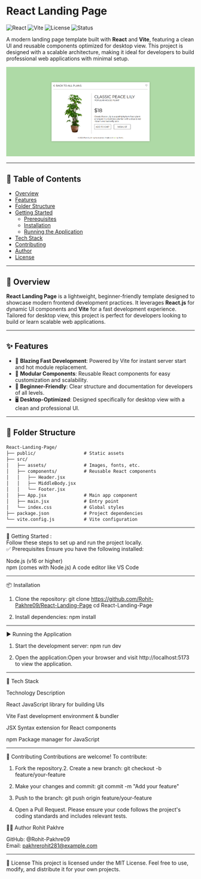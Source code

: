 # React Landing Page

![React](https://img.shields.io/badge/React-18.2.0-blue?logo=react)
![Vite](https://img.shields.io/badge/Vite-5.0-purple?logo=vite)
![License](https://img.shields.io/badge/License-MIT-green)
![Status](https://img.shields.io/badge/Status-Complete-brightgreen)

A modern landing page template built with **React** and **Vite**, featuring a clean UI and reusable components optimized for desktop view. This project is designed with a scalable architecture, making it ideal for developers to build professional web applications with minimal setup.

<img src="./src/assets/Landing Page.png">

---

## 📑 Table of Contents

- [Overview](#overview)
- [Features](#features)
- [Folder Structure](#folder-structure)
- [Getting Started](#getting-started)
  - [Prerequisites](#prerequisites)
  - [Installation](#installation)
  - [Running the Application](#running-the-application)
- [Tech Stack](#tech-stack)
- [Contributing](#contributing)
- [Author](#author)
- [License](#license)

---

## 🧩 Overview

**React Landing Page** is a lightweight, beginner-friendly template designed to showcase modern frontend development practices. It leverages **React.js** for dynamic UI components and **Vite** for a fast development experience. Tailored for desktop view, this project is perfect for developers looking to build or learn scalable web applications.

---

## ✨ Features

- 🚀 **Blazing Fast Development**: Powered by Vite for instant server start and hot module replacement.
- 🧱 **Modular Components**: Reusable React components for easy customization and scalability.
- 🌟 **Beginner-Friendly**: Clear structure and documentation for developers of all levels.
- 🖥️ **Desktop-Optimized**: Designed specifically for desktop view with a clean and professional UI.

---

## 📁 Folder Structure

```plaintext
React-Landing-Page/
├── public/                  # Static assets
├── src/
│   ├── assets/              # Images, fonts, etc.
│   ├── components/          # Reusable React components
│   │   ├── Header.jsx
│   │   ├── MiddleBody.jsx
│   │   └── Footer.jsx
│   ├── App.jsx              # Main app component
│   ├── main.jsx             # Entry point
│   └── index.css            # Global styles
├── package.json             # Project dependencies
└── vite.config.js           # Vite configuration
```
---
🚀 Getting Started : <br>
Follow these steps to set up and run the project locally. <br>
✅ Prerequisites
Ensure you have the following installed:

Node.js (v16 or higher) <br>
npm (comes with Node.js)
A code editor like VS Code

---

📦 Installation
1. Clone the repository:
git clone https://github.com/Rohit-Pakhre09/React-Landing-Page
cd React-Landing-Page

2. Install dependencies:
npm install

---

▶️ Running the Application
1. Start the development server:
npm run dev

2. Open the application:Open your browser and visit http://localhost:5173 to view the application.

---

🧱 Tech Stack

Technology
Description

React
JavaScript library for building UIs


Vite
Fast development environment & bundler


JSX
Syntax extension for React components 

npm
Package manager for JavaScript

---

🤝 Contributing
Contributions are welcome! To contribute:
1. Fork the repository.2. Create a new branch:
git checkout -b feature/your-feature

3. Make your changes and commit:
git commit -m "Add your feature"

4. Push to the branch:
git push origin feature/your-feature

5. Open a Pull Request.
Please ensure your code follows the project's coding standards and includes relevant tests.

👨‍💻 Author
Rohit Pakhre  

GitHub: @Rohit-Pakhre09  
Email: pakhrerohit281@example.com

---

📄 License
This project is licensed under the MIT License. Feel free to use, modify, and distribute it for your own projects.